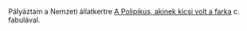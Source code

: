 Pályáztam a Nemzeti állatkertre
[A Polipikus, akinek kicsi volt a farka](http://nemzetiallatkert.blog.hu/2009/11/23/schmideg_adam_a_polipikus_akinek_kicsi_volt_a_farka)
c. fabulával.



